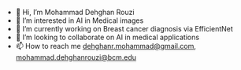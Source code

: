 - 👋 Hi, I’m Mohammad Dehghan Rouzi
- 👀 I’m interested in AI in Medical images
- 🌱 I’m currently working on Breast cancer diagnosis via EfficientNet
- 💞️ I’m looking to collaborate on AI in medical applications
- 📫 How to reach me dehghanr.mohammad@gmail.com, mohammad.dehghanrouzi@bcm.edu
<!---
dehghanr/dehghanr is a ✨ special ✨ repository because its `README.md` (this file) appears on your GitHub profile.
You can click the Preview link to take a look at your changes.
--->
